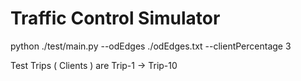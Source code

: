 # Traffic Control Simulator

python ./test/main.py --odEdges ./odEdges.txt --clientPercentage 3

Test Trips ( Clients ) are Trip-1 -> Trip-10